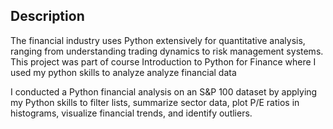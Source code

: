 ## Description

The financial industry uses Python extensively for quantitative analysis, ranging from understanding trading dynamics to risk management systems. This project was part of course Introduction to Python for Finance where I used my python skills to analyze analyze financial data 

I conducted a Python financial analysis on an S&P 100 dataset by applying my Python skills to filter lists, summarize sector data, plot P/E ratios in histograms, visualize financial trends, and identify outliers.
